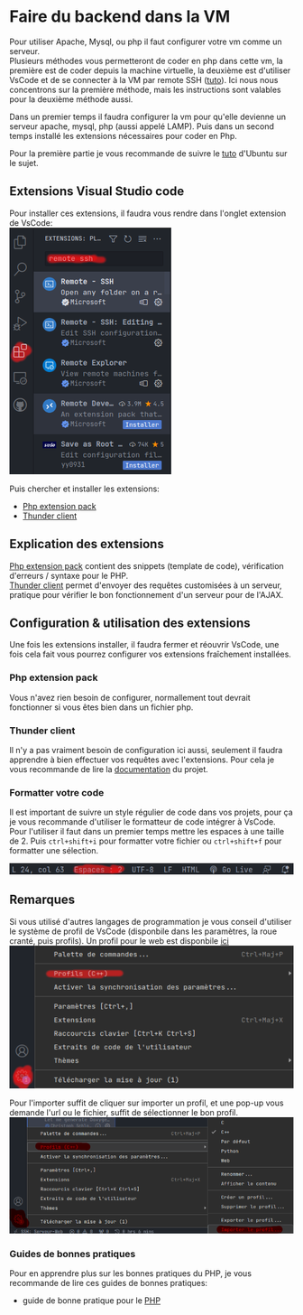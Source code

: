 # Faire du backend dans la VM

Pour utiliser Apache, Mysql, ou php il faut configurer votre vm comme un serveur.  
Plusieurs méthodes vous permetteront de coder en php dans cette vm, la première est de coder depuis la machine virtuelle, la deuxième est d'utiliser VsCode et de se connecter à la VM par remote SSH ([tuto](vscode-vm.md)). Ici nous nous concentrons sur la première méthode, mais les instructions sont valables pour la deuxième méthode aussi.  

Dans un premier temps il faudra configurer la vm pour qu'elle devienne un serveur apache, mysql, php (aussi appelé LAMP). Puis dans un second temps installé les extensions nécessaires pour coder en Php.

Pour la première partie je vous recommande de suivre le [tuto](https://doc.ubuntu-fr.org/lamp) d'Ubuntu sur le sujet.

## Extensions Visual Studio code

Pour installer ces extensions, il faudra vous rendre dans l'onglet extension de VsCode:  
![Vscode extension](../screen/vscode-remote-ssh.png)  

Puis chercher et installer les extensions:  
- [Php extension pack](https://marketplace.visualstudio.com/items?itemName=xdebug.php-pack)  
- [Thunder client](https://marketplace.visualstudio.com/items?itemName=rangav.vscode-thunder-client)  

## Explication des extensions

[Php extension pack](https://marketplace.visualstudio.com/items?itemName=xdebug.php-pack) contient des snippets (template de code), vérification d'erreurs / syntaxe pour le PHP.  
[Thunder client](https://marketplace.visualstudio.com/items?itemName=rangav.vscode-thunder-client) permet d'envoyer des requêtes customisées à un serveur, pratique pour vérifier le bon fonctionnement d'un serveur pour de l'AJAX.  
  
## Configuration & utilisation des extensions

Une fois les extensions installer, il faudra fermer et réouvrir VsCode, une fois cela fait vous pourrez configurer vos extensions fraîchement installées.  

### Php extension pack

Vous n'avez rien besoin de configurer, normallement tout devrait fonctionner si vous êtes bien dans un fichier php.

### Thunder client

Il n'y a pas vraiment besoin de configuration ici aussi, seulement il faudra apprendre à bien effectuer vos requêtes avec l'extensions. Pour cela je vous recommande de lire la [documentation](https://rangav.medium.com/thunder-client-cli-a-new-way-to-test-apis-inside-vscode-d91eb5c71d8e) du projet.

### Formatter votre code 

Il est important de suivre un style régulier de code dans vos projets, pour ça je vous recommande d'utiliser le formatteur de code intégrer à VsCode. Pour l'utiliser il faut dans un premier temps mettre les espaces à une taille de 2. Puis `ctrl+shift+i` pour formatter votre fichier ou `ctrl+shift+f` pour formatter une sélection.

![Vscode espace taille 2](../screen/vscode-spaces.png)

## Remarques

Si vous utilisé d'autres langages de programmation je vous conseil d'utiliser le système de profil de VsCode (disponbile dans les paramètres, la roue cranté, puis profils). Un profil pour le web est disponbile [ici](../vscode/web.code-profile)  
![VsCode Profil](../screen/vscode-profil.png)  

Pour l'importer suffit de cliquer sur importer un profil, et une pop-up vous demande l'url ou le fichier, suffit de sélectionner le bon profil.  
![Vscode Profil import](../screen/vscode-profil-import.png)  

### Guides de bonnes pratiques

Pour en apprendre plus sur les bonnes pratiques du PHP, je vous recommande de lire ces guides de bonnes pratiques:

- guide de bonne pratique pour le [PHP](https://phpbestpractices.org/)

